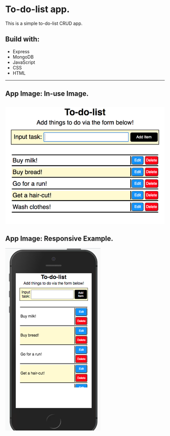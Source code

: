 # To-do-list app.

This is a simple to-do-list CRUD app.

## Build with:
* Express
* MongoDB
* JavaScript
* CSS
* HTML
---
## App Image: In-use Image.
![Starter View](images/readme_app_pic_1.png)
---
## App Image: Responsive Example.
![Responsive Example](images/readme_app_pic_2.png)
